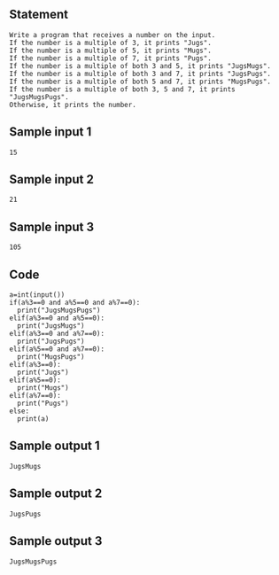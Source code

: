 ## Statement
```
Write a program that receives a number on the input.
If the number is a multiple of 3, it prints "Jugs". 
If the number is a multiple of 5, it prints "Mugs".
If the number is a multiple of 7, it prints "Pugs".
If the number is a multiple of both 3 and 5, it prints "JugsMugs".
If the number is a multiple of both 3 and 7, it prints "JugsPugs".
If the number is a multiple of both 5 and 7, it prints "MugsPugs".
If the number is a multiple of both 3, 5 and 7, it prints "JugsMugsPugs".
Otherwise, it prints the number.
```
## Sample input 1
```
15
```
## Sample input 2
```
21
```
## Sample input 3
```
105
```
## Code
```
a=int(input())
if(a%3==0 and a%5==0 and a%7==0):
  print("JugsMugsPugs")
elif(a%3==0 and a%5==0):
  print("JugsMugs")
elif(a%3==0 and a%7==0):
  print("JugsPugs")
elif(a%5==0 and a%7==0):
  print("MugsPugs")
elif(a%3==0):
  print("Jugs")
elif(a%5==0):
  print("Mugs")
elif(a%7==0):
  print("Pugs")
else:
  print(a)
  ```
## Sample output 1
```
JugsMugs
```
## Sample output 2
```
JugsPugs
```
## Sample output 3
```
JugsMugsPugs
```

